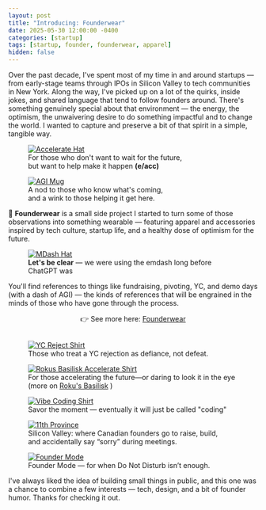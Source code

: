 ```yaml
---
layout: post
title: "Introducing: Founderwear"
date: 2025-05-30 12:00:00 -0400
categories: [startup]
tags: [startup, founder, founderwear, apparel]
hidden: false
---
```


Over the past decade, I've spent most of my time in and around startups — from early-stage teams through IPOs in Silicon Valley to tech communities in New York. Along the way, I've picked up on a lot of the quirks, inside jokes, and shared language that tend to follow founders around. There's something genuinely special about that environment — the energy, the optimism, the unwaivering desire to do something impactful and to change the world. I wanted to capture and preserve a bit of that spirit in a simple, tangible way.

<figure>
  <a href="https://founderwear.creator-spring.com/listing/accelerate-hat"><img src="/assets/images/posts/2025-05-30-Founderwear/accelerate-hat.png" alt="Accelerate Hat" class="small-img"></a>
  <figcaption>For those who don't want to wait for the future,<br />
  but want to help make it happen <b>(e/acc)</b></figcaption>
</figure>

<figure>
  <a href="https://founderwear.creator-spring.com/listing/buy-agi"><img src="/assets/images/posts/2025-05-30-Founderwear/agi-mug.png" alt="AGI Mug" class="small-img"></a>
  <figcaption>
  A nod to those who know what's coming,<br/>and a wink to those helping it get here.
  </figcaption>
</figure>

🎉 <b>Founderwear</b> is a small side project I started to turn some of those observations into something wearable — featuring apparel and accessories inspired by tech culture, startup life, and a healthy dose of optimism for the future.

<figure>
  <a href="https://founderwear.creator-spring.com/listing/mdash"><img src="/assets/images/posts/2025-05-30-Founderwear/mdash-hat.png" alt="MDash Hat" class="small-img"></a>
  <figcaption><b>Let's be clear</b> &mdash; we were using the emdash long before ChatGPT was</figcaption>
</figure>

You'll find references to things like fundraising, pivoting, YC, and demo days (with a dash of AGI) — the kinds of references that will be engrained in the minds of those who have gone through the process.

<div style="text-align: center; margin-bottom:30px;">
👉 See more here: <a href="https://founderwear.creator-spring.com">Founderwear</a>
</div>

<figure>
  <a href="https://founderwear.creator-spring.com/listing/yc-reject"><img src="/assets/images/posts/2025-05-30-Founderwear/yc-reject-shirt.png" alt="YC Reject Shirt" class="small-img"></a>
  <figcaption>Those who treat a YC rejection as defiance, not defeat.</figcaption>
</figure>

<figure>
  <a href="https://founderwear.creator-spring.com/listing/roku-s-basilisk-acc"><img src="/assets/images/posts/2025-05-30-Founderwear/rokus-basilisk:acc-shirt.png" alt="Rokus Basilisk Accelerate Shirt" class="small-img"></a>
  <figcaption>For those accelerating the future—or daring to look it in the eye <br />
  (more on  <a href="https://en.wikipedia.org/wiki/Roko%27s_basilisk">Roku's Basilisk</a> )</figcaption>
</figure>

<figure>
  <a href="https://founderwear.creator-spring.com/listing/new-vibe-coding"><img src="/assets/images/posts/2025-05-30-Founderwear/vibe-coding-shirt.png" alt="Vibe Coding Shirt" class="small-img"></a>
  <figcaption>Savor the moment — eventually it will just be called "coding"</figcaption>
</figure>

<figure>
  <a href="https://founderwear.creator-spring.com/listing/canada-s-11th-province?"><img src="/assets/images/posts/2025-05-30-Founderwear/11th-province.jpg" alt="11th Province" class="small-img"></a>
  <figcaption>Silicon Valley: where Canadian founders go to raise, build, <br/> and accidentally say “sorry” during meetings.</figcaption>
</figure>

<figure>
  <a href="https://founderwear.creator-spring.com/listing/new-founder-mode"><img src="/assets/images/posts/2025-05-30-Founderwear/founder-mode-stickers.jpg" alt="Founder Mode" class="small-img"></a>
  <figcaption>Founder Mode — for when Do Not Disturb isn’t enough.</figcaption>
</figure>

I've always liked the idea of building small things in public, and this one was a chance to combine a few interests — tech, design, and a bit of founder humor. Thanks for checking it out.
